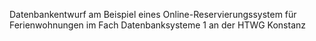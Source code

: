 Datenbankentwurf am Beispiel eines Online-Reservierungssystem für Ferienwohnungen
im Fach Datenbanksysteme 1 an der HTWG Konstanz

